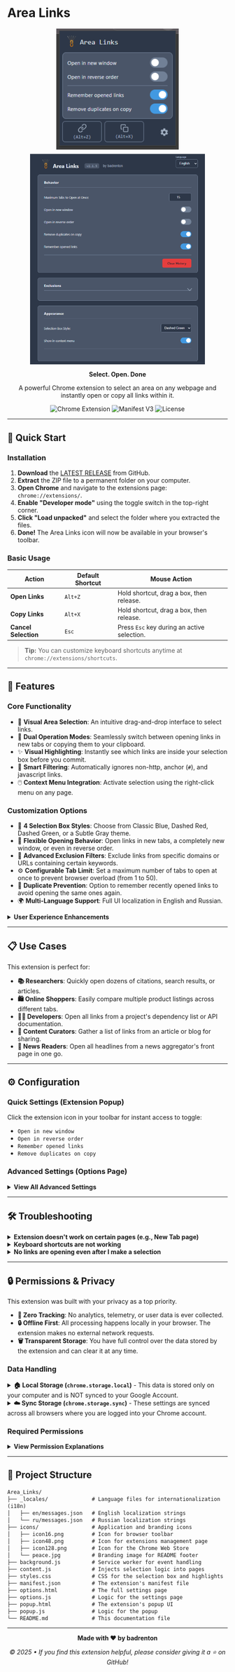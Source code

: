 # Area Links

<div align="center">
  <div style="display: flex; justify-content: center; align-items: center; gap: 10px; flex-wrap: wrap;">
    <img src="https://raw.githubusercontent.com/le0booba/Area_Links/refs/heads/main/screen-options-popup.png" alt="Area Links Screenshot 1" width="280"/>
    <img src="https://raw.githubusercontent.com/le0booba/Area_Links/refs/heads/main/screen-options.png" alt="Area Links Screenshot 2" width="400"/>
  </div>
  
  **Select. Open. Done**
  
  A powerful Chrome extension to select an area on any webpage and instantly open or copy all links within it.

  ![Chrome Extension](https://img.shields.io/badge/Chrome-Extension-blue?logo=googlechrome)
  ![Manifest V3](https://img.shields.io/badge/Manifest-V3-brightgreen)
  ![License](https://img.shields.io/badge/License-MIT-yellow.svg)
</div>

---

## 🚀 Quick Start

### Installation

1.  **Download** the [LATEST RELEASE](https://github.com/le0booba/Area_Links/releases/latest) from GitHub.
2.  **Extract** the ZIP file to a permanent folder on your computer.
3.  **Open Chrome** and navigate to the extensions page: `chrome://extensions/`.
4.  **Enable "Developer mode"** using the toggle switch in the top-right corner.
5.  **Click "Load unpacked"** and select the folder where you extracted the files.
6.  **Done!** The Area Links icon will now be available in your browser's toolbar.

### Basic Usage

| Action             | Default Shortcut | Mouse Action                             |
| ------------------ | ---------------- | ---------------------------------------- |
| **Open Links**     | `Alt+Z`          | Hold shortcut, drag a box, then release. |
| **Copy Links**     | `Alt+X`          | Hold shortcut, drag a box, then release. |
| **Cancel Selection** | `Esc`            | Press `Esc` key during an active selection. |

> **Tip:** You can customize keyboard shortcuts anytime at `chrome://extensions/shortcuts`.

---

## 🌟 Features

### Core Functionality
- 🎯 **Visual Area Selection**: An intuitive drag-and-drop interface to select links.
- 🚀 **Dual Operation Modes**: Seamlessly switch between opening links in new tabs or copying them to your clipboard.
- ✨ **Visual Highlighting**: Instantly see which links are inside your selection box before you commit.
- 🔗 **Smart Filtering**: Automatically ignores non-http, anchor (`#`), and javascript links.
- 🖱️ **Context Menu Integration**: Activate selection using the right-click menu on any page.

### Customization Options
- 🎨 **4 Selection Box Styles**: Choose from Classic Blue, Dashed Red, Dashed Green, or a Subtle Gray theme.
- 📂 **Flexible Opening Behavior**: Open links in new tabs, a completely new window, or even in reverse order.
- 🚫 **Advanced Exclusion Filters**: Exclude links from specific domains or URLs containing certain keywords.
- ⚙️ **Configurable Tab Limit**: Set a maximum number of tabs to open at once to prevent browser overload (from 1 to 50).
- 🧠 **Duplicate Prevention**: Option to remember recently opened links to avoid opening the same ones again.
- 🌍 **Multi-Language Support**: Full UI localization in English and Russian.

<details>
<summary><b>User Experience Enhancements</b></summary>

- 📱 **Quick Settings Popup**: Click the toolbar icon for a compact menu to toggle common settings on the fly.
- 💾 **Cross-Device Sync**: Your core settings are synced to your Chrome account, providing a consistent experience everywhere.
- 🗑️ **History Management**: Easily clear the list of "remembered" links directly from the options page.
- 😌 **Lightweight & Fast**: Built to be efficient and not slow down your browsing experience.

</details>

---

## 📋 Use Cases

This extension is perfect for:
- **📚 Researchers**: Quickly open dozens of citations, search results, or articles.
- **🛍️ Online Shoppers**: Easily compare multiple product listings across different tabs.
- **👨‍💻 Developers**: Open all links from a project's dependency list or API documentation.
- **📖 Content Curators**: Gather a list of links from an article or blog for sharing.
- **📰 News Readers**: Open all headlines from a news aggregator's front page in one go.

---

## ⚙️ Configuration

### Quick Settings (Extension Popup)
Click the extension icon in your toolbar for instant access to toggle:
-   `Open in new window`
-   `Open in reverse order`
-   `Remember opened links`
-   `Remove duplicates on copy`

### Advanced Settings (Options Page)

<details>
<summary><b>View All Advanced Settings</b></summary>

| Setting | Description | Default |
|---|---|---|
| **Tab Limit** | Set the maximum number of tabs to open in a single action. | `15` |
| **Selection Style** | Changes the visual appearance of the selection box. | `Classic Blue` |
| **Excluded Domains** | Comma-separated list of domains to ignore (e.g., `google.com, twitter.com`). | `(empty)` |
| **Excluded Words** | Comma-separated list of keywords to ignore in link URLs (e.g., `logout, unsubscribe`). | `(empty)` |
| **Show in context menu** | Toggles the "Open/Copy Links" options in the right-click menu. | `On` |
| **Language** | Switch the extension's display language between supported locales. | `English` |
| **Clear History** | A button to clear the list of links remembered by the "Remember opened links" feature. | `N/A` |

</details>

---

## 🛠️ Troubleshooting

<details>
<summary><b>Extension doesn't work on certain pages (e.g., New Tab page)</b></summary>
  
**Cause:** For security reasons, Chrome extensions are not allowed to run on internal `chrome://` pages (like Settings, Bookmarks, or the Extensions page itself), the Chrome Web Store, or other protected browser pages.

**Solution:** This is expected behavior. The extension will function correctly on standard websites.
</details>

<details>
<summary><b>Keyboard shortcuts are not working</b></summary>
  
**Cause:** Another extension might be using the same shortcuts, or the shortcuts might have been changed.

**Solution:**
1.  Navigate to `chrome://extensions/shortcuts`.
2.  Find "Area Links" in the list.
3.  Check for any conflicts and reassign the shortcuts if needed.
</details>

<details>
<summary><b>No links are opening even after I make a selection</b></summary>
  
**Cause:** The links might be filtered out by your settings, or the selection area might not contain valid links.

**Solution:**
1.  Ensure your selection box covers actual, clickable `<a>` links.
2.  Check your **Options Page** to see if the links are being blocked by your **Excluded Domains** or **Excluded Words** filters.
3.  If you have "Remember opened links" enabled, try clearing the history via the Options Page.
</details>

---

## 🔒 Permissions & Privacy

This extension was built with your privacy as a top priority.

-   **🚫 Zero Tracking**: No analytics, telemetry, or user data is ever collected.
-   **🔒 Offline First**: All processing happens locally in your browser. The extension makes no external network requests.
-   **🗑️ Transparent Storage**: You have full control over the data stored by the extension and can clear it at any time.

### Data Handling

<details>
<summary><strong>🏠 Local Storage (<code>chrome.storage.local</code>)</strong> - This data is stored only on your computer and is NOT synced to your Google Account.</summary>

-   `linkHistory`: Stores a list of the last 50 unique URLs you opened using the extension, if `useHistory` is enabled.
-   `useHistory`: A true/false setting for whether to remember opened links.
-   `checkDuplicatesOnCopy`: A true/false setting for whether to remove duplicate links when copying.
</details>

<details>
<summary><strong>☁️ Sync Storage (<code>chrome.storage.sync</code>)</strong> - These settings are synced across all browsers where you are logged into your Chrome account.</summary>

-   All other settings, including `excludedDomains`, `excludedWords`, `tabLimit`, `selectionStyle`, `openInNewWindow`, `reverseOrder`, `language`, and `showContextMenu`.
</details>

### Required Permissions

<details>
<summary><b>View Permission Explanations</b></summary>

| Permission         | Purpose                                                                   |
| ------------------ | ------------------------------------------------------------------------- |
| `storage`          | To save your settings and link history.                                   |
| `tabs`             | To open links in new tabs and create new windows.                         |
| `scripting`        | To inject the code that draws the selection box onto web pages.           |
| `contextMenus`     | To add the activation options to your right-click menu for easy access.   |
| `<all_urls>`       | To allow the extension to run on any website you visit.                   |

*We only request permissions that are essential for the extension's core functionality.*

</details>

---

## 📁 Project Structure

```
Area_Links/
├── _locales/              # Language files for internationalization (i18n)
│   ├── en/messages.json   # English localization strings
│   └── ru/messages.json   # Russian localization strings
├── icons/                 # Application and branding icons
│   ├── icon16.png         # Icon for browser toolbar
│   ├── icon48.png         # Icon for extensions management page
│   ├── icon128.png        # Icon for the Chrome Web Store
│   └── peace.jpg          # Branding image for README footer
├── background.js          # Service worker for event handling
├── content.js             # Injects selection logic into pages
├── styles.css             # CSS for the selection box and highlights
├── manifest.json          # The extension's manifest file
├── options.html           # The full settings page
├── options.js             # Logic for the settings page
├── popup.html             # The extension's popup UI
├── popup.js               # Logic for the popup
└── README.md              # This documentation file
```

---

<div align="center">
  
  **Made with ❤️ by badrenton**
  
  *© 2025 • If you find this extension helpful, please consider giving it a ⭐ on GitHub!*
</div>
